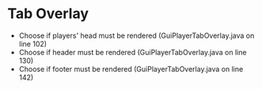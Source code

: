 # Tab Overlay

- Choose if players' head must be rendered (GuiPlayerTabOverlay.java on line 102)
- Choose if header must be rendered (GuiPlayerTabOverlay.java on line 130)
- Choose if footer must be rendered (GuiPlayerTabOverlay.java on line 142)
